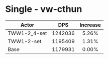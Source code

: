 # Single - vw-cthun
| Actor | DPS | Increase |
|---|:---:|:---:|
|TWW1-2_4-set|1242036|5.26%|
|TWW1-2-set|1195409|1.31%|
|Base|1179931|0.00%|
